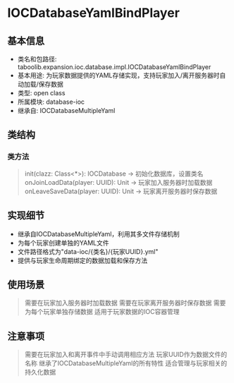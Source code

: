 # IOCDatabaseYamlBindPlayer

## 基本信息
- 类名和包路径: taboolib.expansion.ioc.database.impl.IOCDatabaseYamlBindPlayer
- 基本用途: 为玩家数据提供的YAML存储实现，支持玩家加入/离开服务器时自动加载/保存数据
- 类型: open class
- 所属模块: database-ioc
- 继承自: IOCDatabaseMultipleYaml

## 类结构

### 类方法
> init(clazz: Class<*>): IOCDatabase -> 初始化数据库，设置类名
> onJoinLoadData(player: UUID): Unit -> 玩家加入服务器时加载数据
> onLeaveSaveData(player: UUID): Unit -> 玩家离开服务器时保存数据

## 实现细节
- 继承自IOCDatabaseMultipleYaml，利用其多文件存储机制
- 为每个玩家创建单独的YAML文件
- 文件路径格式为"data-ioc/{类名}/{玩家UUID}.yml"
- 提供与玩家生命周期绑定的数据加载和保存方法

## 使用场景
> 需要在玩家加入服务器时加载数据
> 需要在玩家离开服务器时保存数据
> 需要为每个玩家单独存储数据
> 适用于玩家数据的IOC容器管理

## 注意事项
> 需要在玩家加入和离开事件中手动调用相应方法
> 玩家UUID作为数据文件的名称
> 继承了IOCDatabaseMultipleYaml的所有特性
> 适合管理与玩家相关的持久化数据
